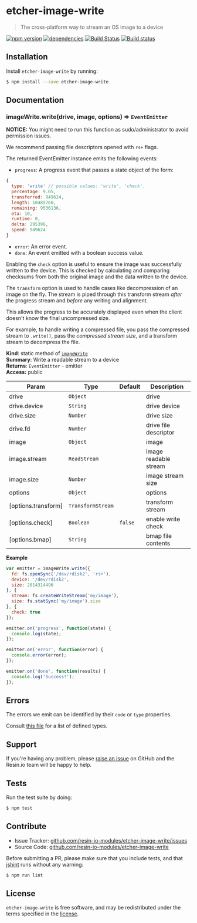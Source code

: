 etcher-image-write
=================

> The cross-platform way to stream an OS image to a device

[![npm version](https://badge.fury.io/js/etcher-image-write.svg)](http://badge.fury.io/js/etcher-image-write)
[![dependencies](https://david-dm.org/resin-io-modules/etcher-image-write.svg)](https://david-dm.org/resin-io-modules/etcher-image-write.svg)
[![Build Status](https://travis-ci.org/resin-io-modules/etcher-image-write.svg?branch=master)](https://travis-ci.org/resin-io-modules/etcher-image-write)
[![Build status](https://ci.appveyor.com/api/projects/status/nmjinr68wtd9ne2h/branch/master?svg=true)](https://ci.appveyor.com/project/resin-io/etcher-image-write/branch/master)

Installation
------------

Install `etcher-image-write` by running:

```sh
$ npm install --save etcher-image-write
```

Documentation
-------------

<a name="module_imageWrite.write"></a>

### imageWrite.write(drive, image, options) ⇒ <code>EventEmitter</code>
**NOTICE:** You might need to run this function as sudo/administrator to
avoid permission issues.

We recommend passing file descriptors opened with `rs+` flags.

The returned EventEmitter instance emits the following events:

- `progress`: A progress event that passes a state object of the form:

```js
{
  type: 'write' // possible values: 'write', 'check'.
  percentage: 9.05,
  transferred: 949624,
  length: 10485760,
  remaining: 9536136,
  eta: 10,
  runtime: 0,
  delta: 295396,
  speed: 949624
}
```

- `error`: An error event.
- `done`: An event emitted with a boolean success value.

Enabling the `check` option is useful to ensure the image was
successfully written to the device. This is checked by calculating and
comparing checksums from both the original image and the data written
to the device.

The `transform` option is used to handle cases like decompression of
an image on the fly. The stream is piped through this transform stream
*after* the progress stream and *before* any writing and alignment.

This allows the progress to be accurately displayed even when the
client doesn't know the final uncompressed size.

For example, to handle writing a compressed file, you pass the
compressed stream to `.write()`, pass the *compressed stream size*,
and a transform stream to decompress the file.

**Kind**: static method of <code>[imageWrite](#module_imageWrite)</code>  
**Summary**: Write a readable stream to a device  
**Returns**: <code>EventEmitter</code> - emitter  
**Access:** public  

| Param | Type | Default | Description |
| --- | --- | --- | --- |
| drive | <code>Object</code> |  | drive |
| drive.device | <code>String</code> |  | drive device |
| drive.size | <code>Number</code> |  | drive size |
| drive.fd | <code>Number</code> |  | drive file descriptor |
| image | <code>Object</code> |  | image |
| image.stream | <code>ReadStream</code> |  | image readable stream |
| image.size | <code>Number</code> |  | image stream size |
| options | <code>Object</code> |  | options |
| [options.transform] | <code>TransformStream</code> |  | transform stream |
| [options.check] | <code>Boolean</code> | <code>false</code> | enable write check |
| [options.bmap] | <code>String</code> |  | bmap file contents |

**Example**  
```js
var emitter = imageWrite.write({
  fd: fs.openSync('/dev/rdisk2', 'rs+'),
  device: '/dev/rdisk2',
  size: 2014314496
}, {
  stream: fs.createWriteStream('my/image'),
  size: fs.statSync('my/image').size
}, {
  check: true
});

emitter.on('progress', function(state) {
  console.log(state);
});

emitter.on('error', function(error) {
  console.error(error);
});

emitter.on('done', function(results) {
  console.log('Success!');
});
```

Errors
------

The errors we emit can be identified by their `code` or `type` properties.

Consult [this
file](https://github.com/resin-io-modules/etcher-image-write/blob/master/lib/errors.js)
for a list of defined types.

Support
-------

If you're having any problem, please [raise an issue](https://github.com/resin-io-modules/etcher-image-write/issues/new) on GitHub and the Resin.io team will be happy to help.

Tests
-----

Run the test suite by doing:

```sh
$ npm test
```

Contribute
----------

- Issue Tracker: [github.com/resin-io-modules/etcher-image-write/issues](https://github.com/resin-io-modules/etcher-image-write/issues)
- Source Code: [github.com/resin-io-modules/etcher-image-write](https://github.com/resin-io-modules/etcher-image-write)

Before submitting a PR, please make sure that you include tests, and that [jshint](http://jshint.com) runs without any warning:

```sh
$ npm run lint
```

License
-------

`etcher-image-write` is free software, and may be redistributed under the terms specified in the [license](https://github.com/resin-io-modules/etcher-image-write/blob/master/LICENSE).
